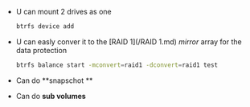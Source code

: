 - U can mount 2 drives as one 
	```bash
	btrfs device add
	```
- U can easly conver it to the [RAID 1](/RAID 1.md) *mirror* array for the data protection
	```bash
	btrfs balance start -mconvert=raid1 -dconvert=raid1 test
	```

- Can do **snapschot **
- Can do **sub volumes**